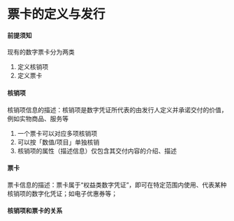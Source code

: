# 票卡的定义与发行

#### 前提须知
现有的数字票卡分为两类
1. 定义核销项
2. 定义票卡

#### 核销项
核销项信息的描述：核销项是数字凭证所代表的由发行人定义并承诺交付的价值，例如实物商品、服务等
1. 一个票卡可以对应多项核销项
2. 可以按「数值/项目」单独核销
3. 核销项的属性（描述信息）仅包含其交付内容的介绍、描述

#### 票卡
票卡信息的描述：票卡属于“权益类数字凭证”，即可在特定范围内使用、代表某种核销项的数字化凭证；如电子优惠券等；

#### 核销项和票卡的关系